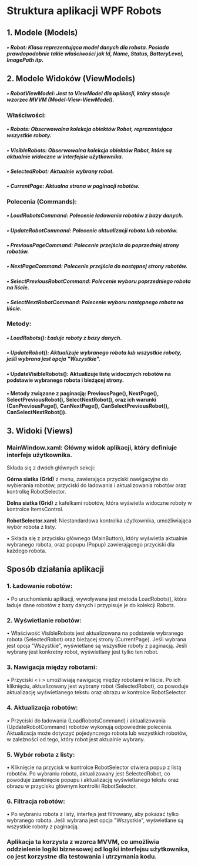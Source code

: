 # Struktura aplikacji WPF Robots
## 1.	Modele (Models)

##### •	Robot: Klasa reprezentująca model danych dla robota. Posiada prawdopodobnie takie właściwości jak Id, Name, Status, BatteryLevel, ImagePath itp.

## 2.	Modele Widoków (ViewModels)

##### •	RobotViewModel: Jest to ViewModel dla aplikacji, który stosuje wzorzec MVVM (Model-View-ViewModel).

  ### Właściwości:   
  
##### •	Robots: Obserwowalna kolekcja obiektów Robot, reprezentująca wszystkie roboty.
##### •	VisibleRobots: Obserwowalna kolekcja obiektów Robot, które są aktualnie widoczne w interfejsie użytkownika.
##### •	SelectedRobot: Aktualnie wybrany robot.
##### •	CurrentPage: Aktualna strona w paginacji robotów.
   

  ### Polecenia (Commands):

##### •	LoadRobotsCommand: Polecenie ładowania robotów z bazy danych.
##### •	UpdateRobotCommand: Polecenie aktualizacji robota lub robotów.
##### •	PreviousPageCommand: Polecenie przejścia do poprzedniej strony robotów.
##### •	NextPageCommand: Polecenie przejścia do następnej strony robotów.
##### •	SelectPreviousRobotCommand: Polecenie wyboru poprzedniego robota na liście.
##### •	SelectNextRobotCommand: Polecenie wyboru następnego robota na liście.

  ### Metody:
  
##### •	LoadRobots(): Ładuje roboty z bazy danych.
##### •	UpdateRobot(): Aktualizuje wybranego robota lub wszystkie roboty, jeśli wybrana jest opcja "Wszystkie".
#### •	UpdateVisibleRobots(): Aktualizuje listę widocznych robotów na podstawie wybranego robota i bieżącej strony.
#### •	Metody związane z paginacją: PreviousPage(), NextPage(), SelectPreviousRobot(), SelectNextRobot(), oraz ich warunki (CanPreviousPage(), CanNextPage(), CanSelectPreviousRobot(), CanSelectNextRobot()).

## 3.	Widoki (Views)

  ### 	MainWindow.xaml: Główny widok aplikacji, który definiuje interfejs użytkownika.
   
  Składa się z dwóch głównych sekcji:
  

**Górna siatka (Grid)** z menu, zawierająca przyciski nawigacyjne do wybierania robotów, przyciski do ładowania i aktualizowania robotów oraz kontrolkę RobotSelector.

**Dolna siatka (Grid)** z kafelkami robotów, która wyświetla widoczne roboty w kontrolce ItemsControl.

**RobotSelector.xaml**: Niestandardowa kontrolka użytkownika, umożliwiająca wybór robota z listy. 

•	Składa się z przycisku głównego (MainButton), który wyświetla aktualnie wybranego robota, oraz popupu (Popup) zawierającego przyciski dla każdego robota.

## Sposób działania aplikacji

### 1.	Ładowanie robotów:

•	Po uruchomieniu aplikacji, wywoływana jest metoda LoadRobots(), która ładuje dane robotów z bazy danych i przypisuje je do kolekcji Robots. 

### 2.	Wyświetlanie robotów:

•	Właściwość VisibleRobots jest aktualizowana na podstawie wybranego robota (SelectedRobot) oraz bieżącej strony (CurrentPage). Jeśli wybrana jest opcja "Wszystkie",
  	  wyświetlane są wszystkie roboty z paginacją. Jeśli wybrany jest konkretny robot, wyświetlany jest tylko ten robot.

### 3.	Nawigacja między robotami:

   •	Przyciski < i > umożliwiają nawigację między robotami w liście. Po ich kliknięciu, aktualizowany jest wybrany robot (SelectedRobot), co powoduje aktualizację wyświetlanego
  	  tekstu oraz obrazu w kontrolce RobotSelector.


### 4.	Aktualizacja robotów:
   
  •	Przyciski do ładowania (LoadRobotsCommand) i aktualizowania (UpdateRobotCommand) robotów wykonują odpowiednie polecenia. Aktualizacja może dotyczyć pojedynczego robota lub wszystkich robotów, w zależności od tego, który robot jest aktualnie wybrany.

### 5.	Wybór robota z listy:
•	Kliknięcie na przycisk w kontrolce RobotSelector otwiera popup z listą robotów. Po wybraniu robota, aktualizowany jest SelectedRobot, co powoduje zamknięcie popupu i aktualizację
  wyświetlanego tekstu oraz obrazu w przycisku głównym kontrolki RobotSelector.

### 6.	Filtracja robotów:
•	Po wybraniu robota z listy, interfejs jest filtrowany, aby pokazać tylko wybranego robota. Jeśli wybrana jest opcja "Wszystkie", wyświetlane są wszystkie roboty z paginacją.

### Aplikacja ta korzysta z wzorca MVVM, co umożliwia oddzielenie logiki biznesowej od logiki interfejsu użytkownika, co jest korzystne dla testowania i utrzymania kodu.
